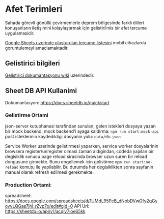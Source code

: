 # Afet Terimleri

Sahada görevli gönüllü çevirmenlerle deprem bölgesinde farklı dilleri konuşanların iletişimini kolaylaştırmak için gelistirilmis bir afet tercume uygulamasidir.

[Google Sheets uzerinde olusturulan tercume listesini](https://docs.google.com/spreadsheets/d/1LfFJZxpbCbz2lRpKQ0_kTMKNJVDJ9FyrlAoP15TU8wU/edit#gid=1793478180) mobil cihazlarda goruntulemeyi amaclamaktadir.

## Gelistirici bilgileri

[Gelistirici dokumantasyonu wiki](https://github.com/hakandilek/afet-tercume/wiki) uzerindedir.

## Sheet DB API Kullanimi
Dokumantasyon: https://docs.sheetdb.io/quickstart

### Gelistirme Ortami

json-server kutuphanesi tarafindan sunulan, gelen istekleri dosyaya yazan bir mock backend,
mock backend'i ayaga kaldirma:
`npm run start:mock-api`
post isteklerinin kaydedildigi dosyanin yolu:
`data/db.json`

Service Worker uzerinde gelistirmesi yaparken, service worker dosyalarinin browsera register/unregister olmasi zaman aldigindan, 
codeda yapilan bir degisiklik sonucu page reload sirasinda browser uzun suren bir reload dongusune girmekte.
Bunu engellemek icin gelistirme
`npm run start:no-reload`
komutu ile yapilabilir. Bu durumda her degisiklikten sonra sayfanin manual olarak refresh edilmesi gerekmekte.

### Production Ortami:
spreadsheet: https://docs.google.com/spreadsheets/d/1UMdL95PcB_dNobDVwOfy2qGyovvLQGas7jhi_rZyp7o/edit#gid=0
API Url: https://sheetdb.io/api/v1/acqlv7ioe65kk
